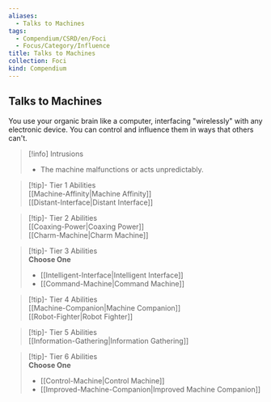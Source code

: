 ```yaml
---
aliases:
  - Talks to Machines
tags:
  - Compendium/CSRD/en/Foci
  - Focus/Category/Influence
title: Talks to Machines
collection: Foci
kind: Compendium
---
```

## Talks to Machines  
You use your organic brain like a computer, interfacing "wirelessly" with any electronic device. You can control and influence them in ways that others can't.  

>[!info] Intrusions  
>- The machine malfunctions or acts unpredictably.  


>[!tip]- Tier 1 Abilities  
> [[Machine-Affinity|Machine Affinity]]  
> [[Distant-Interface|Distant Interface]]  


>[!tip]- Tier 2 Abilities  
> [[Coaxing-Power|Coaxing Power]]  
> [[Charm-Machine|Charm Machine]]  


>[!tip]- Tier 3 Abilities  
> **Choose One**  
>- [[Intelligent-Interface|Intelligent Interface]]  
>- [[Command-Machine|Command Machine]]  


>[!tip]- Tier 4 Abilities  
> [[Machine-Companion|Machine Companion]]  
> [[Robot-Fighter|Robot Fighter]]  


>[!tip]- Tier 5 Abilities  
> [[Information-Gathering|Information Gathering]]  


>[!tip]- Tier 6 Abilities  
> **Choose One**  
>- [[Control-Machine|Control Machine]]  
>- [[Improved-Machine-Companion|Improved Machine Companion]]